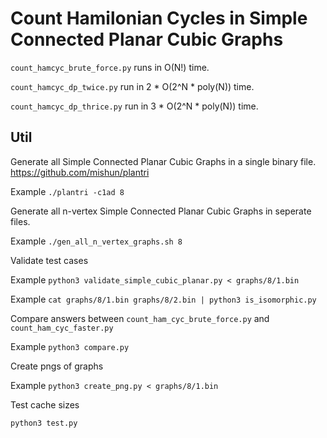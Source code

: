 # Count Hamilonian Cycles in Simple Connected Planar Cubic Graphs

`count_hamcyc_brute_force.py` runs in O(N!) time.

`count_hamcyc_dp_twice.py` run in 2 * O(2^N * poly(N)) time.

`count_hamcyc_dp_thrice.py` run in 3 * O(2^N * poly(N)) time.

## Util

Generate all Simple Connected Planar Cubic Graphs in a single binary file. https://github.com/mishun/plantri

Example
`./plantri -c1ad 8`

Generate all n-vertex Simple Connected Planar Cubic Graphs in seperate files.

Example
`./gen_all_n_vertex_graphs.sh 8`

Validate test cases

Example
`python3 validate_simple_cubic_planar.py < graphs/8/1.bin`

Example
`cat graphs/8/1.bin graphs/8/2.bin | python3 is_isomorphic.py`

Compare answers between `count_ham_cyc_brute_force.py` and `count_ham_cyc_faster.py`

Example
`python3 compare.py`

Create pngs of graphs

Example
`python3 create_png.py < graphs/8/1.bin`

Test cache sizes

`python3 test.py`